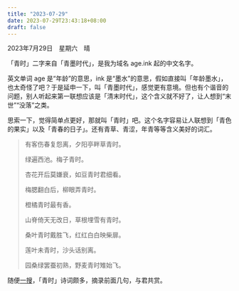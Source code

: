 ```yaml
---
title: "2023-07-29"
date: 2023-07-29T23:43:18+08:00
draft: false
---
```

2023年7月29日　星期六　晴

「青时」二字来自「青墨时代」，是我为域名 age.ink 起的中文名字。

英文单词 age 是“年龄”的意思，ink 是“墨水”的意思，假如直接叫「年龄墨水」，也太奇怪了吧？于是延申一下，叫「青墨时代」，感觉更有意境。但也有个谐音的问题，别人听起来第一联想应该是「清末时代」，这个含义就不好了，让人想到“末世”“没落”之类。

思索一下，觉得简单点更好，那就叫「青时」吧。这个名字容易让人联想到「青色的果实」以及「青春的日子」。还有青草、青涩，年青等等含义美好的词汇。

> 有客伤春复怨离，夕阳亭畔草青时。
>
> 绿遍西池。梅子青时。
>
> 杏花开后莫嫌衰，如豆青时君细看。
>
> 梅腮翻白后，柳眼弄青时。
>
> 橙橘青时最有香。
>
> 山脊倚天无改日，草根埋雪有青时。
>
> 桑叶青时戴胜飞，红红白白映柴扉。
>
> 莲叶未青时，沙头话别离。
>
> 园桑绿罢蚕初熟，野麦青时雉始飞。

随便[一搜](https://sou-yun.cn/QueryPoem.aspx)，「青时」诗词颇多，摘录前面几句，与君共赏。
